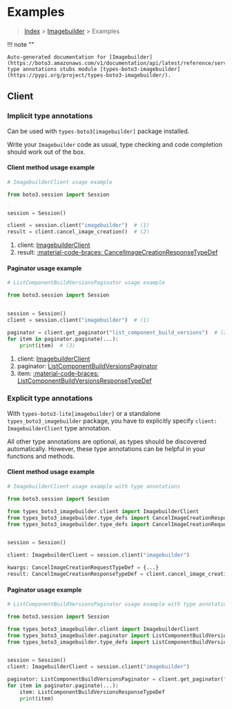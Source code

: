 # Examples

> [Index](../README.md) > [Imagebuilder](./README.md) > Examples

!!! note ""

    Auto-generated documentation for [Imagebuilder](https://boto3.amazonaws.com/v1/documentation/api/latest/reference/services/imagebuilder.html#imagebuilder)
    type annotations stubs module [types-boto3-imagebuilder](https://pypi.org/project/types-boto3-imagebuilder/).

## Client

### Implicit type annotations

Can be used with `types-boto3[imagebuilder]` package installed.

Write your `Imagebuilder` code as usual,
type checking and code completion should work out of the box.


#### Client method usage example

```python
# ImagebuilderClient usage example

from boto3.session import Session


session = Session()

client = session.client("imagebuilder")  # (1)
result = client.cancel_image_creation()  # (2)
```

1. client: [ImagebuilderClient](./client.md)
2. result: [:material-code-braces: CancelImageCreationResponseTypeDef](./type_defs.md#cancelimagecreationresponsetypedef)



#### Paginator usage example

```python
# ListComponentBuildVersionsPaginator usage example

from boto3.session import Session


session = Session()
client = session.client("imagebuilder")  # (1)

paginator = client.get_paginator("list_component_build_versions")  # (2)
for item in paginator.paginate(...):
    print(item)  # (3)
```

1. client: [ImagebuilderClient](./client.md)
2. paginator: [ListComponentBuildVersionsPaginator](./paginators.md#listcomponentbuildversionspaginator)
3. item: [:material-code-braces: ListComponentBuildVersionsResponseTypeDef](./type_defs.md#listcomponentbuildversionsresponsetypedef)




### Explicit type annotations

With `types-boto3-lite[imagebuilder]`
or a standalone `types_boto3_imagebuilder` package, you have to explicitly specify `client: ImagebuilderClient` type annotation.

All other type annotations are optional, as types should be discovered automatically.
However, these type annotations can be helpful in your functions and methods.


#### Client method usage example

```python
# ImagebuilderClient usage example with type annotations

from boto3.session import Session

from types_boto3_imagebuilder.client import ImagebuilderClient
from types_boto3_imagebuilder.type_defs import CancelImageCreationResponseTypeDef
from types_boto3_imagebuilder.type_defs import CancelImageCreationRequestTypeDef


session = Session()

client: ImagebuilderClient = session.client("imagebuilder")

kwargs: CancelImageCreationRequestTypeDef = {...}
result: CancelImageCreationResponseTypeDef = client.cancel_image_creation(**kwargs)
```



#### Paginator usage example

```python
# ListComponentBuildVersionsPaginator usage example with type annotations

from boto3.session import Session

from types_boto3_imagebuilder.client import ImagebuilderClient
from types_boto3_imagebuilder.paginator import ListComponentBuildVersionsPaginator
from types_boto3_imagebuilder.type_defs import ListComponentBuildVersionsResponseTypeDef


session = Session()
client: ImagebuilderClient = session.client("imagebuilder")

paginator: ListComponentBuildVersionsPaginator = client.get_paginator("list_component_build_versions")
for item in paginator.paginate(...):
    item: ListComponentBuildVersionsResponseTypeDef
    print(item)
```




